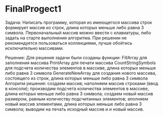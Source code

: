 # FinalProgect1

Задача:
Написать программу, которая из имеющегося массива строк формирует массив из строк, длина которых меньше либо равна 3 символа. Первоначальный массив можно ввести с клавиатуры, либо задать на старте выполнения алгоритма. При решении не рекомендуется пользоваться коллекциями, лучше обойтись исключительно массивами.

Решение:
Для решения задачи были созданы функции:
FillArray для заполнения массива
PrintArray для печати массива
CountStringSymbols для подсчета количества элементов в массиве, длина которых меньше либо равна 3 символа
GenerateNewArray для создания нового массива, состоящего из строк, длина которых меньше либо равна 3 символа
Алгоритм решения:
создаем массив;
наполняем массив строками (ввод в консоли);
производим подсчета количества элементов в массиве, длина которых меньше либо равна 3 символа;
создаем новый массив размером, равным количеству подсчитанных элементов;
аполняем новый массив элементами, длина которых меньше либо равна 3 символа;
выводим на печать исходный массив и и новый массив.
